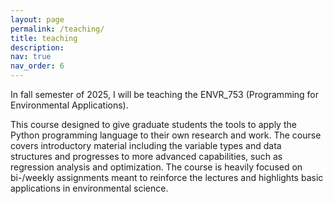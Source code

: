 ```yaml
---
layout: page
permalink: /teaching/
title: teaching
description: 
nav: true
nav_order: 6
---
```


In fall semester of 2025, I will be teaching the ENVR_753 (Programming for Environmental Applications).

This course designed to give graduate students the tools to apply the Python programming language to their own research and work. The course covers introductory material including the variable types and data structures and progresses to more advanced capabilities, such as regression analysis and optimization. The course is heavily focused on bi-/weekly assignments meant to reinforce the lectures and highlights basic applications in environmental science. 